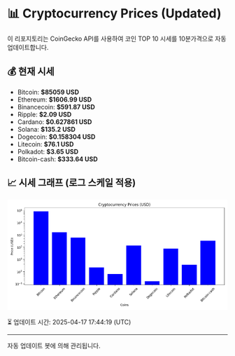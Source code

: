 
# 📊 Cryptocurrency Prices (Updated)

이 리포지토리는 CoinGecko API를 사용하여 코인 TOP 10 시세를 10분가격으로 자동 업데이트합니다.

## 💰 현재 시세
- Bitcoin: **$85059 USD**
- Ethereum: **$1606.99 USD**
- Binancecoin: **$591.87 USD**
- Ripple: **$2.09 USD**
- Cardano: **$0.627861 USD**
- Solana: **$135.2 USD**
- Dogecoin: **$0.158304 USD**
- Litecoin: **$76.1 USD**
- Polkadot: **$3.65 USD**
- Bitcoin-cash: **$333.64 USD**

## 📈 시세 그래프 (로그 스케일 적용)
![Crypto Prices](crypto_prices.png)

⏳ 업데이트 시간: 2025-04-17 17:44:19 (UTC)

---
자동 업데이트 봇에 의해 관리됩니다.
